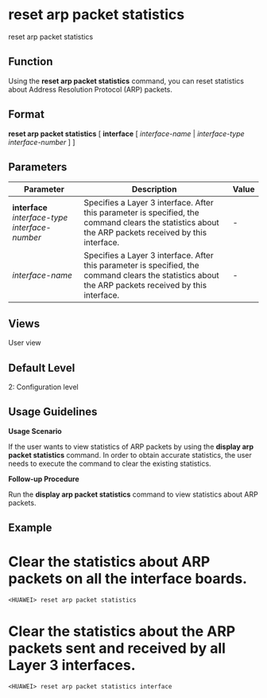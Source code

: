 reset arp packet statistics
===========================

reset arp packet statistics

Function
--------



Using the **reset arp packet statistics** command, you can reset statistics about Address Resolution Protocol (ARP) packets.




Format
------

**reset arp packet statistics** [ **interface** [ *interface-name* | *interface-type* *interface-number* ] ]


Parameters
----------

| Parameter | Description | Value |
| --- | --- | --- |
| **interface** *interface-type* *interface-number* | Specifies a Layer 3 interface. After this parameter is specified, the command clears the statistics about the ARP packets received by this interface. | - |
| *interface-name* | Specifies a Layer 3 interface. After this parameter is specified, the command clears the statistics about the ARP packets received by this interface. | - |



Views
-----

User view


Default Level
-------------

2: Configuration level


Usage Guidelines
----------------

**Usage Scenario**



If the user wants to view statistics of ARP packets by using the **display arp packet statistics** command. In order to obtain accurate statistics, the user needs to execute the command to clear the existing statistics.



**Follow-up Procedure**



Run the **display arp packet statistics** command to view statistics about ARP packets.




Example
-------

# Clear the statistics about ARP packets on all the interface boards.
```
<HUAWEI> reset arp packet statistics

```

# Clear the statistics about the ARP packets sent and received by all Layer 3 interfaces.
```
<HUAWEI> reset arp packet statistics interface

```